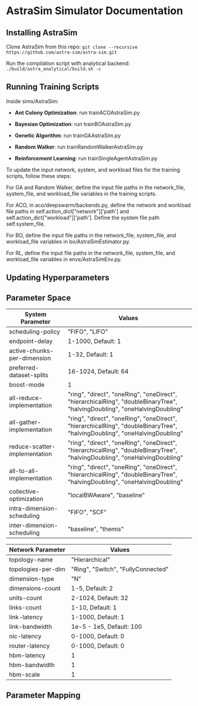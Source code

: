 # AstraSim Simulator Documentation

## Installing AstraSim

Clone AstraSim from this repo: ```git clone --recursive https://github.com/astra-sim/astra-sim.git```

Run the compilation script with analytical backend: ```./build/astra_analytical/build.sh -c```


## Running Training Scripts

Inside sims/AstraSim:

* **Ant Colony Optimization**: run trainACOAstraSim.py

* **Bayesian Optimization**: run trainBOAstraSim.py

* **Genetic Algorithm**: run trainGAAstraSim.py

* **Random Walker**: run trainRandomWalkerAstraSim.py

* **Reinforcement Learning**: run trainSingleAgentAstraSim.py

To update the input network, system, and workload files for the training scripts, follow these steps:

For GA and Random Walker, define the input file paths in the network_file, system_file, and workload_file variables in the training scripts.

For ACO, in aco/deepswarm/backends.py, define the network and workload file paths in self.action_dict["network"]['path'] and self.action_dict["workload"]['path']. Define the system file path self.system_file. 

For BO, define the input file paths in the network_file, system_file, and workload_file variables in bo/AstraSimEstimator.py.

For RL, define the input file paths in the network_file, system_file, and workload_file variables in envs/AstraSimEnv.py.


## Updating Hyperparameters

## Parameter Space
| System Parameter      | Values        |
| ----------------      | ------------- |
| scheduling-policy      | "FIFO", "LIFO"  |
| endpoint-delay      | 1-1000, Default: 1  |
| active-chunks-per-dimension      | 1-32, Default: 1  |
| preferred-dataset-splits      | 16-1024, Default: 64 |
| boost-mode      | 1  |
| all-reduce-implementation      | "ring", "direct", "oneRing", "oneDirect", "hierarchicalRing", "doubleBinaryTree", "halvingDoubling", "oneHalvingDoubling" |
| all-gather-implementation      | "ring", "direct", "oneRing", "oneDirect", "hierarchicalRing", "doubleBinaryTree", "halvingDoubling", "oneHalvingDoubling" |
| reduce-scatter-implementation      | "ring", "direct", "oneRing", "oneDirect", "hierarchicalRing", "doubleBinaryTree", "halvingDoubling", "oneHalvingDoubling" |
| all-to-all-implementation     | "ring", "direct", "oneRing", "oneDirect", "hierarchicalRing", "doubleBinaryTree", "halvingDoubling", "oneHalvingDoubling" |
| collective-optimization      | "localBWAware", "baseline" |
| intra-dimension-scheduling      | "FIFO", "SCF" |
| inter-dimension-scheduling    | "baseline", "themis" |


| Network Parameter  | Values        |
| ----------------  | ------------- |
| topology-name    | "Hierarchical"  |
| topologies-per-dim     | "Ring", "Switch", "FullyConnected"  |
| dimension-type    | "N"  |
| dimensions-count     | 1-5, Default: 2  |
| units-count    | 2-1024, Default: 32 |
| links-count    | 1-10, Default: 1 |
| link-latency    | 1-1000, Default: 1  |
| link-bandwidth    | 1e-5 - 1e5, Default: 100 |
| nic-latency    | 0-1000, Default: 0  |
| router-latency    | 0-1000, Default: 0 |
| hbm-latency    | 1 |
| hbm-bandwidth    | 1 |
| hbm-scale    | 1 |


## Parameter Mapping
